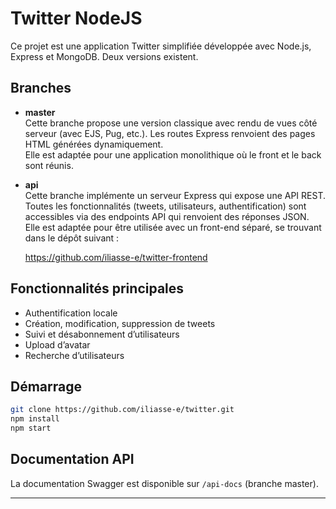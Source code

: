 # Twitter NodeJS

Ce projet est une application Twitter simplifiée développée avec Node.js, Express et MongoDB.
Deux versions existent.

## Branches

- **master**  
  Cette branche propose une version classique avec rendu de vues côté serveur (avec EJS, Pug, etc.). Les routes Express renvoient des pages HTML générées dynamiquement.  
  Elle est adaptée pour une application monolithique où le front et le back sont réunis.
  
- **api**  
  Cette branche implémente un serveur Express qui expose une API REST. Toutes les fonctionnalités (tweets, utilisateurs, authentification) sont accessibles via des endpoints API qui renvoient des réponses JSON.  
  Elle est adaptée pour être utilisée avec un front-end séparé, se trouvant dans le dépôt suivant :
  
  https://github.com/iliasse-e/twitter-frontend

## Fonctionnalités principales

- Authentification locale
- Création, modification, suppression de tweets
- Suivi et désabonnement d’utilisateurs
- Upload d’avatar
- Recherche d’utilisateurs

## Démarrage

```bash
git clone https://github.com/iliasse-e/twitter.git
npm install
npm start
```

## Documentation API

La documentation Swagger est disponible sur `/api-docs` (branche master).

---